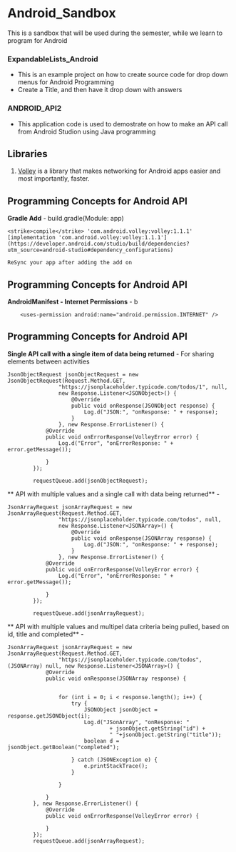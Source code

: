 # Android_Sandbox
This is a sandbox that will be used during the semester, while we learn to program for Android

### ExpandableLists_Android
- This is an example project on how to create source code for drop down menus for Android Programming
- Create a Title, and then have it drop down with answers

### ANDROID_API2
- This application code is used to demostrate on how to make an API call from Android Studion using Java programming

## Libraries
1. [Volley](https://android.googlesource.com/platform/frameworks/volley) is a library that makes networking for Android apps easier and most importantly, faster.

## Programming Concepts for Android API
**Gradle Add** -  build.gradle(Module: app)
```
<strike>compile</strike> 'com.android.volley:volley:1.1.1'
[implementation 'com.android.volley:volley:1.1.1'](https://developer.android.com/studio/build/dependencies?utm_source=android-studio#dependency_configurations)

ReSync your app after adding the add on
```
## Programming Concepts for Android API
**AndroidManifest - Internet Permissions** -  b
```
    <uses-permission android:name="android.permission.INTERNET" />

```

## Programming Concepts for Android API
**Single API call with a single item of data being returned** -  For sharing elements between activities 
```
JsonObjectRequest jsonObjectRequest = new JsonObjectRequest(Request.Method.GET,
                "https://jsonplaceholder.typicode.com/todos/1", null,
                new Response.Listener<JSONObject>() {
                    @Override
                    public void onResponse(JSONObject response) {
                        Log.d("JSON:", "onResponse: " + response);
                    }
                }, new Response.ErrorListener() {
            @Override
            public void onErrorResponse(VolleyError error) {
                Log.d("Error", "onErrorResponse: " + error.getMessage());

            }
        });

        requestQueue.add(jsonObjectRequest);
```
** API with multiple values and a single call with data being returned** -  
```
JsonArrayRequest jsonArrayRequest = new JsonArrayRequest(Request.Method.GET,
                "https://jsonplaceholder.typicode.com/todos", null,
                new Response.Listener<JSONArray>() {
                    @Override
                    public void onResponse(JSONArray response) {
                        Log.d("JSON:", "onResponse: " + response);
                    }
                }, new Response.ErrorListener() {
            @Override
            public void onErrorResponse(VolleyError error) {
                Log.d("Error", "onErrorResponse: " + error.getMessage());

            }
        });

        requestQueue.add(jsonArrayRequest);
```
** API with multiple values and multipel data criteria being pulled, based on id, title and completed** -  
```
JsonArrayRequest jsonArrayRequest = new JsonArrayRequest(Request.Method.GET,
                "https://jsonplaceholder.typicode.com/todos", (JSONArray) null, new Response.Listener<JSONArray>() {
            @Override
            public void onResponse(JSONArray response) {


                for (int i = 0; i < response.length(); i++) {
                    try {
                        JSONObject jsonObject = response.getJSONObject(i);
                        Log.d("JSonArray", "onResponse: "
                                + jsonObject.getString("id") +
                                " "+jsonObject.getString("title"));
                        boolean d = jsonObject.getBoolean("completed");

                    } catch (JSONException e) {
                        e.printStackTrace();
                    }

                }

            }
        }, new Response.ErrorListener() {
            @Override
            public void onErrorResponse(VolleyError error) {

            }
        });
        requestQueue.add(jsonArrayRequest);
```
